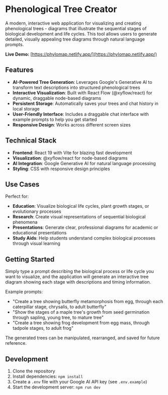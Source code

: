 # Phenological Tree Creator

A modern, interactive web application for visualizing and creating phenological trees - diagrams that illustrate the sequential stages of biological development and life cycles. This tool allows users to generate detailed, visually appealing tree diagrams through natural language prompts.

**Live Demo:** [https://phylomap.netlify.app/](https://phylomap.netlify.app/)

## Features

- **AI-Powered Tree Generation**: Leverages Google's Generative AI to transform text descriptions into structured phenological trees
- **Interactive Visualization**: Built with React Flow (@xyflow/react) for dynamic, draggable node-based diagrams
- **Persistent Storage**: Automatically saves your trees and chat history in local storage
- **User-Friendly Interface**: Includes a draggable chat interface with example prompts to help you get started
- **Responsive Design**: Works across different screen sizes

## Technical Stack

- **Frontend**: React 19 with Vite for blazing fast development
- **Visualization**: @xyflow/react for node-based diagrams
- **AI Integration**: Google Generative AI for natural language processing
- **Styling**: CSS with responsive design principles

## Use Cases

Perfect for:
- **Education**: Visualize biological life cycles, plant growth stages, or evolutionary processes
- **Research**: Create visual representations of sequential biological phenomena
- **Presentations**: Generate clear, professional diagrams for academic or educational presentations
- **Study Aids**: Help students understand complex biological processes through visual learning

## Getting Started

Simply type a prompt describing the biological process or life cycle you want to visualize, and the application will generate an interactive tree diagram showing each stage with descriptions and timing information.

Example prompts:
- "Create a tree showing butterfly metamorphosis from egg, through each caterpillar stage, chrysalis, to adult butterfly"
- "Show the stages of a maple tree's growth from seed germination through sapling, young tree, to mature tree"
- "Create a tree showing frog development from egg mass, through tadpole stages, to adult frog"

The generated trees can be manipulated, rearranged, and saved for future reference.

## Development

1. Clone the repository
2. Install dependencies: `npm install`
3. Create a `.env` file with your Google AI API key (see `.env.example`)
4. Start the development server: `npm run dev`
